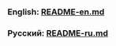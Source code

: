 ### English: [README-en.md](https://github.com/ImmortalIdiot/Sharding/blob/master/README-en.md)

### Русский: [README-ru.md](https://github.com/ImmortalIdiot/Sharding/blob/master/README-ru.md)
